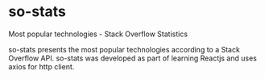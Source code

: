 # so-stats
Most popular technologies - Stack Overflow Statistics

so-stats presents the most popular technologies according to a Stack Overflow API. so-stats was developed as part of learning Reactjs and uses axios for http client.
